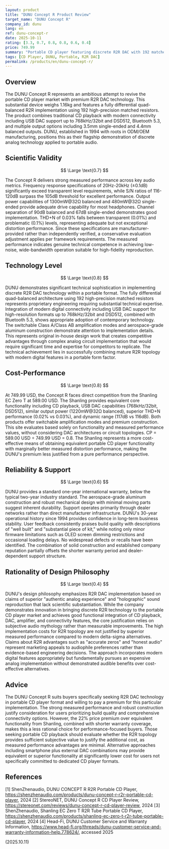 ```yaml
---
layout: product
title: "DUNU Concept R Product Review"
target_name: "DUNU Concept R"
company_id: dunu
lang: en
ref: dunu-concept-r
date: 2025-10-11
rating: [3.3, 0.7, 0.8, 0.8, 0.6, 0.4]
price: 749.99
summary: "Portable CD player featuring discrete R2R DAC with 192 matched resistors, delivering strong measured performance but questionable design philosophy regarding R2R benefits."
tags: [CD Player, DUNU, Portable, R2R DAC]
permalink: /products/en/dunu-concept-r/
---
```

## Overview

The DUNU Concept R represents an ambitious attempt to revive the portable CD player market with premium R2R DAC technology. This substantial device weighs 1.16kg and features a fully differential quad-balanced R2R implementation using 192 high-precision matched resistors. The product combines traditional CD playback with modern connectivity including USB DAC support up to 768kHz/32bit and DSD512, Bluetooth 5.3, and multiple output options including 3.5mm single-ended and 4.4mm balanced outputs. DUNU, established in 1994 with roots in ODM/OEM manufacturing, positions this as their flagship demonstration of discrete analog technology applied to portable audio.

## Scientific Validity

$$ \Large \text{0.7} $$

The Concept R delivers strong measured performance across key audio metrics. Frequency response specifications of 20Hz-20kHz (±0.1dB) significantly exceed transparent level requirements, while S/N ratios of 116-120dB surpass the 105dB threshold for excellent performance. Output power capabilities of 1300mW@32Ω balanced and 480mW@32Ω single-ended provide adequate drive capability for most headphones. Channel separation of 90dB balanced and 67dB single-ended demonstrates good implementation. THD+N of 0.03% falls between transparent (0.01%) and problematic (0.1%) levels, representing adequate but not exceptional distortion performance. Since these specifications are manufacturer-provided rather than independently verified, a conservative evaluation adjustment applies per framework requirements. The measured performance indicates genuine technical competence in achieving low-noise, wide-bandwidth operation suitable for high-fidelity reproduction.

## Technology Level

$$ \Large \text{0.8} $$

DUNU demonstrates significant technical sophistication in implementing discrete R2R DAC technology within a portable format. The fully differential quad-balanced architecture using 192 high-precision matched resistors represents proprietary engineering requiring substantial technical expertise. Integration of modern digital connectivity including USB DAC support for high-resolution formats up to 768kHz/32bit and DSD512, combined with Bluetooth 5.3, shows appropriate adoption of contemporary technology. The switchable Class A/Class AB amplification modes and aerospace-grade aluminum construction demonstrate attention to implementation details. This represents original in-house design work that creates competitive advantages through complex analog circuit implementation that would require significant time and expertise for competitors to replicate. The technical achievement lies in successfully combining mature R2R topology with modern digital features in a portable form factor.

## Cost-Performance

$$ \Large \text{0.8} $$

At 749.99 USD, the Concept R faces direct competition from the Shanling EC Zero T at 589.00 USD. The Shanling provides equivalent core functionality including CD playback, USB DAC capabilities (768kHz/32bit, DSD512), similar output power (1220mW@32Ω balanced), superior THD+N performance (0.02% vs 0.03%), and dynamic range (117dB vs 116dB). Both products offer switchable amplification modes and premium construction. This site evaluates based solely on functionality and measured performance values, without considering DAC architectures or circuit topologies. CP = 589.00 USD ÷ 749.99 USD = 0.8. The Shanling represents a more cost-effective means of obtaining equivalent portable CD player functionality with marginally better measured distortion performance, making the DUNU's premium less justified from a pure performance perspective.

## Reliability & Support

$$ \Large \text{0.6} $$

DUNU provides a standard one-year international warranty, below the typical two-year industry standard. The aerospace-grade aluminum construction and robust mechanical design with minimal moving parts suggest inherent durability. Support operates primarily through dealer networks rather than direct manufacturer infrastructure. DUNU's 30-year operational history since 1994 provides confidence in long-term business stability. User feedback consistently praises build quality with descriptions of "well built" and "substantial piece of kit," while noting only minor firmware limitations such as OLED screen dimming restrictions and occasional loading delays. No widespread defects or recalls have been identified. The combination of solid construction and established company reputation partially offsets the shorter warranty period and dealer-dependent support structure.

## Rationality of Design Philosophy

$$ \Large \text{0.4} $$

DUNU's design philosophy emphasizes R2R DAC implementation based on claims of superior "authentic analog experience" and "holographic" sound reproduction that lack scientific substantiation. While the company demonstrates innovation in bringing discrete R2R technology to the portable CD player market and achieves good functional integration of CD playback, DAC, amplifier, and connectivity features, the core justification relies on subjective audio mythology rather than measurable improvements. The high implementation costs for R2R topology are not justified by superior measured performance compared to modern delta-sigma alternatives. Claims about R2R advantages such as "accurate zeros" and "honest audio" represent marketing appeals to audiophile preferences rather than evidence-based engineering decisions. The approach incorporates modern digital features appropriately but fundamentally pursues an expensive analog implementation without demonstrated audible benefits over cost-effective alternatives.

## Advice

The DUNU Concept R suits buyers specifically seeking R2R DAC technology in portable CD player format and willing to pay a premium for this particular implementation. The strong measured performance and robust construction justify consideration for users prioritizing build quality and comprehensive connectivity options. However, the 22% price premium over equivalent functionality from Shanling, combined with shorter warranty coverage, makes this a less rational choice for performance-focused buyers. Those seeking portable CD playback should evaluate whether the R2R topology provides sufficient subjective value to justify the additional cost, as measured performance advantages are minimal. Alternative approaches including smartphone plus external DAC combinations may provide equivalent or superior functionality at significantly lower cost for users not specifically committed to dedicated CD player formats.

## References

[1] ShenZhenaudio, DUNU CONCEPT R R2R Portable CD Player, https://shenzhenaudio.com/products/dunu-concept-r-r2r-portable-cd-player, 2024
[2] StereoNET, DUNU Concept R CD Player Review, https://stereonet.com/reviews/dunu-concept-r-cd-player-review, 2024
[3] ShenZhenaudio, Shanling EC Zero T R2R Tube Portable CD Player, https://shenzhenaudio.com/products/shanling-ec-zero-t-r2r-tube-portable-cd-player, 2024
[4] Head-Fi, DUNU Customer Service and Warranty Information, https://www.head-fi.org/threads/dunu-customer-service-and-warranty-information-help.778624/, accessed 2025

(2025.10.11)